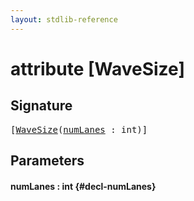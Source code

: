 ```yaml
---
layout: stdlib-reference
---
```


# attribute [WaveSize]

## Signature

<pre>
[<a href="/stdlib-reference/attributes/wavesize-04">WaveSize</a>(<a href="/stdlib-reference/attributes/wavesize-04#decl-numLanes" class="code_param">numLanes</a> : <span class="code_keyword">int</span>)]
</pre>

## Parameters

#### numLanes  : int {#decl-numLanes}

